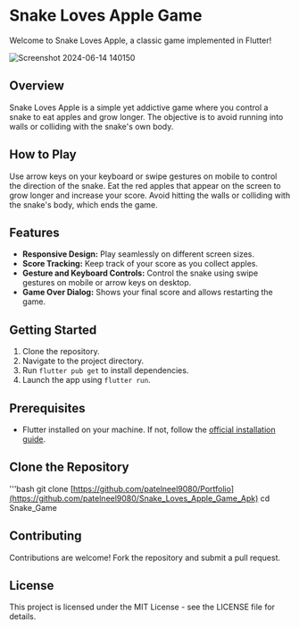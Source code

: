 # Snake Loves Apple Game

Welcome to Snake Loves Apple, a classic game implemented in Flutter!

![Screenshot 2024-06-14 140150](https://github.com/patelneel9080/Snake_Loves_Apple_Game_Apk/assets/136300996/e6295bd4-2a6a-4138-9439-9189693ef6af)


## Overview

Snake Loves Apple is a simple yet addictive game where you control a snake to eat apples and grow longer. The objective is to avoid running into walls or colliding with the snake's own body.

## How to Play
Use arrow keys on your keyboard or swipe gestures on mobile to control the direction of the snake.
Eat the red apples that appear on the screen to grow longer and increase your score.
Avoid hitting the walls or colliding with the snake's body, which ends the game.

## Features

- **Responsive Design:** Play seamlessly on different screen sizes.
- **Score Tracking:** Keep track of your score as you collect apples.
- **Gesture and Keyboard Controls:** Control the snake using swipe gestures on mobile or arrow keys on desktop.
- **Game Over Dialog:** Shows your final score and allows restarting the game.

## Getting Started

1. Clone the repository.
2. Navigate to the project directory.
3. Run `flutter pub get` to install dependencies.
4. Launch the app using `flutter run`.

## Prerequisites

- Flutter installed on your machine. If not, follow the [official installation guide](https://flutter.dev/docs/get-started/install).

## Clone the Repository

'''bash
git clone [https://github.com/patelneel9080/Portfolio](https://github.com/patelneel9080/Snake_Loves_Apple_Game_Apk)
cd Snake_Game

## Contributing

Contributions are welcome! Fork the repository and submit a pull request.

## License

This project is licensed under the MIT License - see the LICENSE file for details.
